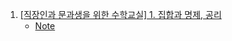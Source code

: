 1. [[직장인과 문과생을 위한 수학교실] 1. 집합과 명제, 공리](https://youtu.be/xpA6OMdj9vU?list=PL4m4z_pFWq2pHnFFpE25LT4kR6_3jv5CY)
    - [Note](./Note/1_집합과_명제_공리.md)